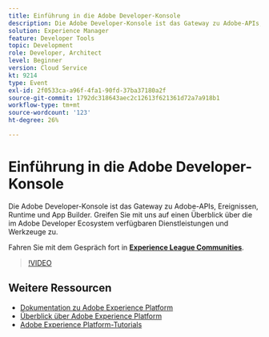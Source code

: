 ```yaml
---
title: Einführung in die Adobe Developer-Konsole
description: Die Adobe Developer-Konsole ist das Gateway zu Adobe-APIs, Ereignissen, Runtime und App Builder. Greifen Sie mit uns auf einen Überblick über die im Adobe Developer Ecosystem verfügbaren Dienstleistungen und Werkzeuge zu.
solution: Experience Manager
feature: Developer Tools
topic: Development
role: Developer, Architect
level: Beginner
version: Cloud Service
kt: 9214
type: Event
exl-id: 2f0533ca-a96f-4fa1-90fd-37ba37180a2f
source-git-commit: 1792dc318643aec2c12613f621361d72a7a918b1
workflow-type: tm+mt
source-wordcount: '123'
ht-degree: 26%

---
```


# Einführung in die Adobe Developer-Konsole

Die Adobe Developer-Konsole ist das Gateway zu Adobe-APIs, Ereignissen, Runtime und App Builder. Greifen Sie mit uns auf einen Überblick über die im Adobe Developer Ecosystem verfügbaren Dienstleistungen und Werkzeuge zu.

Fahren Sie mit dem Gespräch fort in **[Experience League Communities](https://adobe.ly/2Y2DDld)**.

>[!VIDEO](https://video.tv.adobe.com/v/337771/?quality=12&learn=on&hidetitle=true)

## Weitere Ressourcen

- [Dokumentation zu Adobe Experience Platform](https://experienceleague.adobe.com/docs/experience-platform.html?lang=de)
- [Überblick über Adobe Experience Platform](https://experienceleague.adobe.com/docs/experience-platform/landing/home.html?lang=de)
- [Adobe Experience Platform-Tutorials](https://experienceleague.adobe.com/docs/platform-learn/tutorials/overview.html?lang=de)
